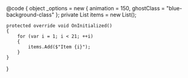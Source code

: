 ﻿<SortableWrapper>
    <Sortable TItem="string" Items="items" Context="item" Options="_options">
        <Template>
            <div class="grid-square">@item</div>
        </Template>
    </Sortable>
</SortableWrapper>
@code {
    object _options = new
    {
        animation = 150,
        ghostClass = "blue-background-class"
    };
    private List<string> items = new List<string>();

    protected override void OnInitialized()
    {
        for (var i = 1; i < 21; ++i)
        {
            items.Add($"Item {i}");
        }
    }
}
